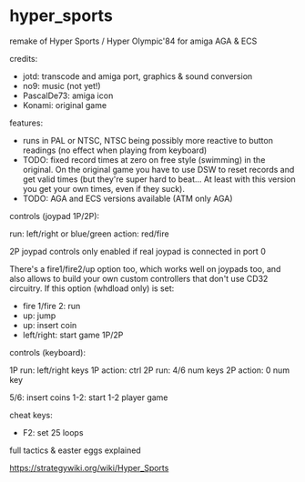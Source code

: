 # hyper_sports
remake of Hyper Sports / Hyper Olympic'84 for amiga AGA & ECS

credits:
- jotd: transcode and amiga port, graphics & sound conversion
- no9: music (not yet!)
- PascalDe73: amiga icon
- Konami: original game

features:

- runs in PAL or NTSC, NTSC being possibly more reactive to button readings
(no effect when playing from keyboard)
- TODO: fixed record times at zero on free style (swimming) in the original. On the original game
  you have to use DSW to reset records and get valid times (but they're super hard
  to beat... At least with this version you get your own times, even if they suck).
- TODO: AGA and ECS versions available (ATM only AGA)

controls (joypad 1P/2P):

run: left/right or blue/green
action: red/fire

2P joypad controls only enabled if real joypad is connected in port 0

There's a fire1/fire2/up option too, which works well on joypads too, and also
allows to build your own custom controllers that don't use CD32 circuitry.
If this option (whdload only) is set:

- fire 1/fire 2: run
- up: jump
- up: insert coin
- left/right: start game 1P/2P

controls (keyboard):

1P run: left/right keys
1P action: ctrl
2P run: 4/6 num keys
2P action: 0 num key

5/6: insert coins
1-2: start 1-2 player game

cheat keys:

- F2: set 25 loops

full tactics & easter eggs explained

https://strategywiki.org/wiki/Hyper_Sports

